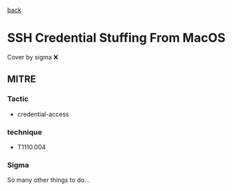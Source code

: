 [back](../index.md)
# SSH Credential Stuffing From MacOS
Cover by sigma :x: 

## MITRE
### Tactic
  - credential-access

### technique
  - T1110.004

### Sigma

 So many other things to do...